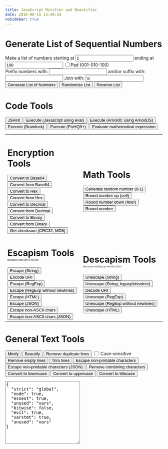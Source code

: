 ```yaml
---
title: JavaScript Minifier and Beautifier
date: 2016-08-15 13:49:34
noSidebar: true
---
```


<script src="/libraries/lib/codemirror.js"></script>

<link rel="stylesheet" href="/libraries/lib/codemirror.css">

<script src="/libraries/mode/css/css.js"></script>

<script src="/libraries/uglify.js"></script>

<script src="/libraries/jshint.js"></script>

<script src="/libraries/beautify.js"></script>

<script src="/libraries/text-mechanic.js"></script>

<script src="/libraries/non-printable-chars-regex.js"></script>

<script src="/libraries/arnoldjs.js"></script>

<script src="/libraries/brainfuck.js"></script>

<script src="/libraries/hq9plus.js"></script>

<script src="/libraries/math.js"></script>

<script src="/libraries/common.js"></script>

<script src="/libraries/checksum.js"></script>

<script src="/libraries/jseditor.js"></script>

<style type="text/css">
.CodeMirror { /* not at all stolen from http://jsbeautifier.org/ */
    border: 1px solid #ccc;
    height: 450px;
    font-size: 90%;
    margin-bottom: 6px;
    background: white;
}
</style>

<script type="text/javascript">
/*globals removeDuplicateLines, removeEmptyLines, trimLines, re_escape_n, re_escape, descape, jsonEscape, minify, beautify, escapeNonPrintable, escapeNonPrintableJSON, unZalgo, fromBinary, toBinary, toHex, fromHex, toDec, fromDec, doChecksum, titleCase, htmlEscape*/
/*exported removeDuplicateLines, removeEmptyLines, trimLines, re_escape_n, re_escape, descape, jsonEscape, minify, beautify, escapeNonPrintable, escapeNonPrintableJSON, unZalgo, fromBinary, toBinary, toHex, fromHex, toDec, fromDec, doChecksum, titleCase, htmlEscape*/

(function() {
  'use strict';
  var queryId = document.getElementById.bind(document);

  window.onload = function() {
    window.myCodeMirror = CodeMirror(document.getElementById('textfield'), {
      value: "// Minifier powered by UglifyJS2\nvar a = 0; var b = 'abc';\n\n/** UglifyJS is released under the BSD license:\n\nCopyright 2012-2013 (c) Mihai Bazon <mihai.bazon@gmail.com>\n\nRedistribution and use in source and binary forms, with or without\nmodification, are permitted provided that the following conditions\nare met:\n\n    * Redistributions of source code must retain the above\n      copyright notice, this list of conditions and the following\n      disclaimer.\n\n    * Redistributions in binary form must reproduce the above\n      copyright notice, this list of conditions and the following\n      disclaimer in the documentation and/or other materials\n      provided with the distribution.\n\nTHIS SOFTWARE IS PROVIDED BY THE COPYRIGHT HOLDER “AS IS” AND ANY\nEXPRESS OR IMPLIED WARRANTIES, INCLUDING, BUT NOT LIMITED TO, THE\nIMPLIED WARRANTIES OF MERCHANTABILITY AND FITNESS FOR A PARTICULAR\nPURPOSE ARE DISCLAIMED. IN NO EVENT SHALL THE COPYRIGHT HOLDER BE\nLIABLE FOR ANY DIRECT, INDIRECT, INCIDENTAL, SPECIAL, EXEMPLARY,\nOR CONSEQUENTIAL DAMAGES (INCLUDING, BUT NOT LIMITED TO,\nPROCUREMENT OF SUBSTITUTE GOODS OR SERVICES; LOSS OF USE, DATA, OR\nPROFITS; OR BUSINESS INTERRUPTION) HOWEVER CAUSED AND ON ANY\nTHEORY OF LIABILITY, WHETHER IN CONTRACT, STRICT LIABILITY, OR\nTORT (INCLUDING NEGLIGENCE OR OTHERWISE) ARISING IN ANY WAY OUT OF\nTHE USE OF THIS SOFTWARE, EVEN IF ADVISED OF THE POSSIBILITY OF\nSUCH DAMAGE. */",
      mode:  "css",
      lineWrapping: true,
      lineNumbers: true
    });

    // Escape
    queryId('do-esc').onclick = makeFunc(descape, 'Could not escape: ');
    queryId('do-un-esc').onclick = makeFunc(undescape, 'Could not escape: ');
    queryId('do-un-esc-legacy').onclick = makeFunc(undescapeLegacy, 'Could not escape: ');
    // Encode URI
    queryId('do-enc').onclick = makeFunc(encodeURI, 'Could not encode: ');
    queryId('do-un-enc').onclick = makeFunc(decodeURI, 'Could not encode: ');
    // Escape RegExp
    queryId('do-resc').onclick = makeFunc(re_escape, 'Could not escape: ');
    queryId('do-un-resc').onclick = makeFunc(un_re_escape, 'Could not escape: ');
    // Escape RegExp (no newlines)
    queryId('do-resc2').onclick = makeFunc(re_escape_n, 'Could not escape: ');
    queryId('do-un-resc2').onclick = makeFunc(un_re_escape_n, 'Could not escape: ');
    // Escape JSON
    queryId('do-jesc').onclick = makeFunc(jsonEscape, 'Could not escape: ');
    // escape non ascii
    queryId('do-aesc').onclick = makeFunc(escapeNonASCII, 'Could not escape: ');
    queryId('do-aesc-json').onclick = makeFunc(escapeNonASCIIJSON, 'Could not escape: ');
    // Escape HTML
    queryId('do-htmlesc').onclick = makeFunc(htmlEscape, 'Could not escape: ');
    queryId('do-un-htmlesc').onclick = makeFunc(unhtmlEscape, 'Could not escape: ');
    
    // Minify
    queryId('do-min').onclick = makeFunc(minify, 'Could not minify: ');
    // Beautify
    queryId('do-bt').onclick = makeFunc(beautify, 'Could not beautify: ');
    // Remove duplicate lines
    queryId('do-dupl').onclick = makeFunc(function(text) {
      var out = removeDuplicateLines(text);

      outputText(out[1]);

      return out[0];
    }, 'Could not remove duplicate lines: ');
    // Remove empty lines
    queryId('do-reme').onclick = makeFunc(removeEmptyLines, 'Could not remove empty lines: ');
    // Trim lines
    queryId('do-trim').onclick = makeFunc(trimLines, 'Could not trim lines: ');
    // Escape non-printable characters
    queryId('do-reprint').onclick = makeFunc(escapeNonPrintable, 'Could not escape non-printable characters: ');
    // Escape non-printable characters (JSON)
    queryId('do-prijson').onclick = makeFunc(escapeNonPrintableJSON, 'Could not escape non-printable characters: ');
    // Remove combining characters
    queryId('do-zalgo').onclick = makeFunc(unZalgo, 'Could not remove combining characters: ');


    // list tools:
    queryId('list-generate').onclick = makeFunc(generateNumberList, 'Could not generate list of numbers: ');
    queryId('list-randomize').onclick = makeFunc(randomizeList, 'Could not randomize list of numbers: ');
    queryId('list-reverse').onclick = makeFunc(reverseList, 'Could not reverse list of numbers: ');

    // linters:
    // jshint
    queryId('do-jshint').onclick = makeFunc(function(text) {
      var options = JSON.parse(queryId('jshint-rules').textContent);
      JSHINT(text, options);
      var errors = JSHINT.data().errors;
      //if (errors.length === 0) return text;
      var errText = [];
      for (var i = errors.length - 1; i >= 0; i--) {
        errText.push(errors[i].id + ' ' + errors[i].code + ', ' + errors[i].line + ':' + errors[i].character + ' - ' + errors[i].raw);
      }

      outputText(errText.join('<br>'));

      return text;
    }, 'Could not run JSHint: ');
    // code eval
    queryId('do-eval').onclick = makeFunc(function(text) {
      var evaled = eval(text);

      if (evaled !== undefined)
        outputText(evaled);

      return text;
    }, 'Could not execute code lines: ');
    // arnoldjs code eval
    queryId('do-arnold').onclick = makeFunc(function(text) {
      var evaled = eval(transpileArnold(text));

      if (evaled !== undefined)
        outputText(evaled);

      return text;
    }, 'Could not execute code lines: ');
    // brainfuck code eval
    queryId('do-bfuk').onclick = makeFunc(function(text) {
      var evaled = runBrainfuck(text);

      if (evaled !== undefined)
        outputText(evaled);

      return text;
    }, 'Could not execute code lines: ');
    // fishq9+ code eval
    queryId('do-fishq9').onclick = makeFunc(function(text) {
      var lintOutput = document.querySelector('#lint-output');
      makeVisible(lintOutput);
        lintOutput.innerHTML = "(Executing script, no result yet)";

      fishq9plus(function(str) {
        lintOutput.innerHTML = lintOutput.innerHTML + '\n' + str;
      }, text);

      return text;
    }, 'Could not execute code lines: ');

    queryId('do-evmath').onclick = makeFunc(function(text) {
      if (!window.parser) {
        window.parser = math.parser();
      }
      var res = window.parser.eval(text);
      var resStr = math.format(res, { precision: 14 });
      var unRoundedStr = math.format(res);
      if (unRoundedStr.length - resStr.length > 4) {
        outputText('<p>' + resStr + '</p><p style="margin-bottom: 0;">This result contains a round-off error which is hidden from the output. The unrounded result is:<br>' + 
               unRoundedStr + 
               '<br><a href="http://mathjs.org/docs/datatypes/numbers.html#roundoff-errors" style="color: #c8ecf6;">read more...</a></p>');
      } else {
        outputText(resStr);
      }

      return text;
    }, 'Could not eval math: ');
    

    queryId('do-264').onclick = makeFunc(btoa, 'Could not convert to Base64: ');
    queryId('do-f64').onclick = makeFunc(atob, 'Could not convert from Base64: ');
    queryId('do-2hex').onclick = makeFunc(toHex, 'Could not convert to Hex: ');
    queryId('do-fhex').onclick = makeFunc(fromHex, 'Could not convert from Hex: ');
    queryId('do-2dec').onclick = makeFunc(toDec, 'Could not convert to Decimal: ');
    queryId('do-fdec').onclick = makeFunc(fromDec, 'Could not convert from Decimal: ');
    queryId('do-2bi').onclick = makeFunc(toBinary, 'Could not convert to Binary: ');
    queryId('do-fbi').onclick = makeFunc(fromBinary, 'Could not convert from Binary: ');
    queryId('do-checksm').onclick = makeFunc(doChecksum, 'Could not calculate checksum: ');
    
    queryId('do-rand').onclick = makeFunc(function() {
      return Math.random().toString();
    }, 'Could not generate random number: ');
    queryId('do-mceil').onclick = makeFunc(Math.ceil, 'How does this even happen?! ');
    queryId('do-mflor').onclick = makeFunc(Math.floor, 'How does this even happen?! ');
    queryId('do-mrond').onclick = makeFunc(Math.round, 'How does this even happen?! ');

    queryId('do-dlowercase').onclick = makeFunc(Function.apply.bind(String.prototype.toLowerCase), 'Could not convert to lowercase: ');
    queryId('do-duppercase').onclick = makeFunc(Function.apply.bind(String.prototype.toUpperCase), 'Could not convert to uppercase: ');
    queryId('do-dtitlecase').onclick = makeFunc(titleCase, 'How does this even happen?! ');

  }; // jshint ignore:line

  window.addEventListener("load", function() {
    var elem = queryId('txt-header');
    if (elem.scrollIntoView) elem.scrollIntoView();
    else window.scroll(0, window.hFindPos(elem));
  }, true); // jshint ignore:line
})();
</script>

<h1 class="hansen-header">Generate List of Sequential Numbers</h1>

<div class="hansen-blok">
  Make a list of numbers starting at
  <input class="hansen-input" id="low_num" maxlength="7" value="1" type="text">
  ending at
  <input class="hansen-input" id="high_num" maxlength="7" value="100" type="text">
  <input id="pad_num" type="checkbox">Pad (001-010-100)
</div>

<div class="hansen-blok">
  Prefix numbers with:
  <input class="hansen-input" id="prefix" value="" type="text">
  and/or suffix with:
  <input class="hansen-input" id="suffix" value="" type="text">
  Join with: <input id="delimiter" value="\x" class="hansen-input" type="text">
</div>

<div class="hansen-blok">
  <button class="submit hansen-wrap" id="list-generate">Generate List of Numbers</button>
  <button class="submit hansen-wrap" id="list-randomize">Randomize List</button>
  <button class="submit hansen-wrap" id="list-reverse">Reverse List</button>
</div>

<h1 class="hansen-header">Code Tools</h1>

<button class="submit hansen-wrap" id="do-jshint">JSHint</button> <button class="submit hansen-wrap" id="do-eval">Execute (Javascript using eval)</button> <button class="submit hansen-wrap" id="do-arnold">Execute (ArnoldC using ArnoldJS)</button> <button class="submit hansen-wrap" id="do-bfuk">Execute (Brainfuck)</button> <button class="submit hansen-wrap" id="do-fishq9">Execute (FisHQ9+)</button> <button class="submit hansen-wrap" id="do-evmath">Evaluate mathematical expression</button>

<table style="width:100%;color: inherit;font-size: inherit;border: none;">
  <tr>
    <td>
      <h1 class="hansen-header">Encryption Tools</h1>
      <button class="submit hansen-wrap" id="do-264">Convert to Base64</button> <button class="submit hansen-wrap" id="do-f64">Convert from Base64</button> <br>
      <button class="submit hansen-wrap" id="do-2hex">Convert to Hex</button> <button class="submit hansen-wrap" id="do-fhex">Convert from Hex</button> <br>
      <button class="submit hansen-wrap" id="do-2dec">Convert to Decimal</button> <button class="submit hansen-wrap" id="do-fdec">Convert from Decimal</button> <br>
      <button class="submit hansen-wrap" id="do-2bi">Convert to Binary</button> <button class="submit hansen-wrap" id="do-fbi">Convert from Binary</button> <br>
      <button class="submit hansen-wrap" id="do-checksm">Get checksum (CRC32, MD5)</button>
    </td>
    <td>
      <h1 class="hansen-header">Math Tools</h1>
      <button class="submit hansen-wrap" id="do-rand">Generate random number (0-1)</button> <br>
      <button class="submit hansen-wrap" id="do-mceil">Round number up (ceil)</button> <br>
      <button class="submit hansen-wrap" id="do-mflor">Round number down (floor)</button> <br>
      <button class="submit hansen-wrap" id="do-mrond">Round number</button>
    </td>
  </tr>
  <tr>
    <td>
      <h1 class="hansen-header">Escapism Tools <span style="font-size: 6pt;font-weight: initial;font-style: italic;">because your life is no fun</span></h1>
      <button class="submit hansen-wrap" id="do-esc">Escape (String)</button> <br>
      <button class="submit hansen-wrap" id="do-enc">Encode URI</button> <br>
      <button class="submit hansen-wrap" id="do-resc">Escape (RegExp)</button> <br>
      <button class="submit hansen-wrap" id="do-resc2">Escape (RegExp without newlines)</button> <br>
      <button class="submit hansen-wrap" id="do-htmlesc">Escape (HTML)</button> <br>
      <button class="submit hansen-wrap" id="do-jesc">Escape (JSON)</button> <br>
      <button class="submit hansen-wrap" id="do-aesc">Escape non-ASCII chars</button> <br>
      <button class="submit hansen-wrap" id="do-aesc-json">Escape non-ASCII chars (JSON)</button>
    </td>
    <td>
      <h1 class="hansen-header">Descapism Tools <span style="font-size: 6pt;font-weight: initial;font-style: italic;">because making up words is fun</span></h1>
      <button class="submit hansen-wrap" id="do-un-esc">Unescape (String)</button> <br>
      <button class="submit hansen-wrap" id="do-un-esc-legacy">Unescape (String, legacy/obsolete)</button> <br>
      <button class="submit hansen-wrap" id="do-un-enc">Decode URI</button> <br>
      <button class="submit hansen-wrap" id="do-un-resc">Unescape (RegExp)</button> <br>
      <button class="submit hansen-wrap" id="do-un-resc2">Unescape (RegExp without newlines)</button> <br>
      <button class="submit hansen-wrap" id="do-un-htmlesc">Unescape (HTML)</button> <br>
    </td>
  </tr>
</table> 

<h1 class="hansen-header" id="txt-header" onload="showHeader();">General Text Tools</h1>

<button class="submit hansen-wrap" id="do-min">Minify</button> <button class="submit hansen-wrap" id="do-bt">Beautify</button> <button class="submit hansen-wrap" id="do-dupl">Remove duplicate lines</button> <input id="chk-case-sensitive" type="checkbox"> Case-sensitive <button class="submit hansen-wrap" id="do-reme">Remove empty lines</button> <button class="submit hansen-wrap" id="do-trim">Trim lines</button> <button class="submit hansen-wrap" id="do-reprint">Escape non-printable characters</button> <button class="submit hansen-wrap" id="do-prijson">Escape non-printable characters (JSON)</button> <button class="submit hansen-wrap" id="do-zalgo">Remove combining characters</button> <button class="submit hansen-wrap" id="do-dlowercase">Convert to lowercase</button> <button class="submit hansen-wrap" id="do-duppercase">Convert to uppercase</button> <button class="submit hansen-wrap" id="do-dtitlecase">Convert to titlecase</button>

<div id="textfield"></div>

<div id="lint-output" style="display: none !important;">placeholder text, this should not be visible</div>

<textarea id="jshint-rules" style="width: 47.48%; height: 15em; resize: vertical;">
{
  "strict": "global",
  "node": true,
  "esnext": true,
  "unused": "vars",
  "bitwise": false,
  "evil": true,
  "varstmt": true,
  "unused": "vars"
} 
</textarea>